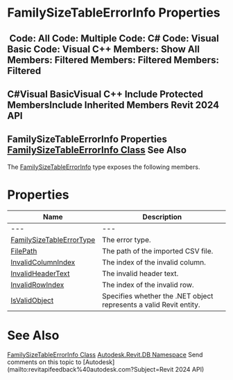 # FamilySizeTableErrorInfo Properties

﻿
 Code: All Code: Multiple Code: C# Code: Visual Basic Code: Visual C++  Members: Show All Members: Filtered Members: Filtered Members: Filtered   
---  
C#Visual BasicVisual C++
Include Protected MembersInclude Inherited Members
Revit 2024 API  
---  
FamilySizeTableErrorInfo Properties  
[FamilySizeTableErrorInfo Class](5912d43c-de68-a783-d8dd-1526ef9edb02.md "FamilySizeTableErrorInfo Class") See Also  
---  
The [FamilySizeTableErrorInfo](5912d43c-de68-a783-d8dd-1526ef9edb02.md "FamilySizeTableErrorInfo Class") type exposes the following members.
# Properties
| Name | Description |
| --- | --- |
| --- | --- | --- |
| [FamilySizeTableErrorType](de437714-1bef-c121-9558-15c6cc07e946.md "FamilySizeTableErrorType Property") | The error type. |
| [FilePath](aa583c5c-d82a-cff1-3b60-93f6ecb7aacc.md "FilePath Property") | The path of the imported CSV file. |
| [InvalidColumnIndex](136f9f1a-9ef3-e63d-b7fd-ee88db4a8dff.md "InvalidColumnIndex Property") | The index of the invalid column. |
| [InvalidHeaderText](bd6da765-26ab-d7ae-fffb-1ba490b4771f.md "InvalidHeaderText Property") | The invalid header text. |
| [InvalidRowIndex](ef9ef0c9-d677-e1a4-c742-72ac38f9b5e9.md "InvalidRowIndex Property") | The index of the invalid row. |
| [IsValidObject](1b268ee5-d666-03fd-e41c-f92f487fe45e.md "IsValidObject Property") | Specifies whether the .NET object represents a valid Revit entity. |

# See Also
[FamilySizeTableErrorInfo Class](5912d43c-de68-a783-d8dd-1526ef9edb02.md "FamilySizeTableErrorInfo Class")
[Autodesk.Revit.DB Namespace](87546ba7-461b-c646-cbb1-2cb8f5bff8b2.md "Autodesk.Revit.DB Namespace")
Send comments on this topic to [Autodesk](mailto:revitapifeedback%40autodesk.com?Subject=Revit 2024 API)